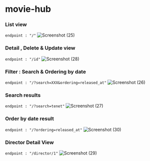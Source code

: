 # movie-hub

### List view
` endpoint : "/" `
![Screenshot (25)](https://github.com/akazkashyap/movie-hub/assets/52403079/bc8ad33c-1753-42ca-b626-50b4a4b4635d)



### Detail , Delete & Update view
` endpoint : "/id" `
![Screenshot (28)](https://github.com/akazkashyap/movie-hub/assets/52403079/4e2aedbf-59cb-40d8-a7ca-e66b2d890d76)



### Filter : Search & Ordering by date
` endpoint : "/?search=XXX&ordering=released_at" `
![Screenshot (26)](https://github.com/akazkashyap/movie-hub/assets/52403079/f9986135-6590-4d0e-84bd-0bcdf1b77599)



### Search results
` endpoint : "/?search=tenet" `
![Screenshot (27)](https://github.com/akazkashyap/movie-hub/assets/52403079/f99cc5c8-efec-4457-a151-f177a38c27d1)



### Order by date result
` endpoint : "/?ordering=released_at" `
![Screenshot (30)](https://github.com/akazkashyap/movie-hub/assets/52403079/a80fd015-d9d0-4dd1-b9a2-9bce86c40823)



### Director Detail View
` endpoint : "/director/1" `
![Screenshot (29)](https://github.com/akazkashyap/movie-hub/assets/52403079/03029b6f-8013-4e4d-8a84-73f008442b06)
